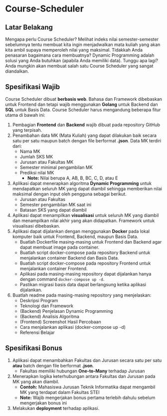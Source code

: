 # Course-Scheduler

## Latar Belakang

Mengapa perlu Course Scheduler? Melihat indeks nilai semester-semester sebelumnya tentu membuat kita ingin menjadwalkan mata kuliah yang akan kita ambil supaya memperoleh nilai yang maksimal. Tidakkah Anda penasaran bagaimana cara membuatnya? Dynamic Programming adalah solusi yang Anda butuhkan (apabila Anda memiliki data). Tunggu apa lagi? Anda mungkin akan membuat salah satu Course Scheduler yang sangat diandalkan.

## Spesifikasi Wajib

Course Scheduler dibuat <b>berbasis web</b>. Bahasa dan Framework dibebaskan untuk Frontend dan tetapi wajib menggunakan <b>Golang</b> untuk Backend dan <b>SQL</b> untuk Basis Data. Course Scheduler harus mengandung beberapa fitur utama di bawah ini:

1. Pembagian <b>Frontend</b> dan <b>Backend</b> wajib dibuat pada repository GitHub yang terpisah.
2. Penambahan data MK (Mata Kuliah) yang dapat dilakukan baik secara satu per satu maupun batch dengan file berformat <b>.json</b>. Data MK terdiri dari:
    - Nama MK
    - Jumlah SKS MK
    - Jurusan atau Fakultas MK
    - Semester minimal pengambilan MK
    - Prediksi nilai MK
        - <b>Note:</b> Nilai berupa A, AB, B, BC, C, D, atau E
3. Aplikasi dapat menerapkan algoritma <b>Dynamic Programming</b> untuk mendapatkan seluruh MK yang dapat diambil sehingga memberikan nilai maksimal dengan input oleh pengguna sebagai berikut.
    - Jurusan atau Fakultas
    - Semester pengambilan MK saat ini
    - Batasan SKS yang dapat diambil
4. Aplikasi dapat menampilkan <b>visualisasi</b> untuk seluruh MK yang diambil dan menampilkan nilai akhir yang akan didapatkan. Framework untuk visualisasi dibebaskan.
5. Aplikasi dapat dijalankan dengan menggunakan <b>Docker</b> pada lokal komputer baik untuk Frontend, Backend, maupun Basis Data.
    - Buatlah Dockerfile masing-masing untuk Frontend dan Backend agar dapat membuat image pada container.
    - Buatlah script docker-compose pada repository Backend untuk menjalankan container Backend dan Basis Data.
    - Buatlah script docker-compose pada repository Frontend untuk menjalankan container Frontend.
    - Aplikasi pada masing-masing repository dapat dijalankan hanya dengan command ```docker-compose up -d```.
    - Pastikan migrasi basis data dapat berlangsung ketika aplikasi dijalankan.
6. Buatlah readme pada masing-masing repository yang menjelaskan:
    - Deskripsi Program
    - Teknologi dan Framework
    - (Backend) Penjelasan Dynamic Programming
    - (Backend) Analisis Algoritma
    - (Frontend) Screenshot Hasil Percobaan
    - Cara menjalankan aplikasi (docker-compose up -d)
    - Referensi Belajar

## Spesifikasi Bonus

1. Aplikasi dapat menambahkan Fakultas dan Jurusan secara satu per satu <b>atau</b> batch dengan file berformat <b>.json</b>.
    - Fakultas memiliki hubungan <b>One-to-Many</b> terhadap Jurusan
2. Menerapkan logika keterhubungan antara Fakultas dan Jurusan pada MK yang akan diambil. 
    - <b>Contoh:</b> Mahasiswa Jurusan Teknik Informatika dapat mengambil MK yang terdapat dalam Fakultas STEI
    - <b>Note:</b> Wajib mengerjakan bonus pertama terlebih dahulu sebelum mengerjakan bonus ini
3. Melakukan <b>deployment</b> terhadap aplikasi.
